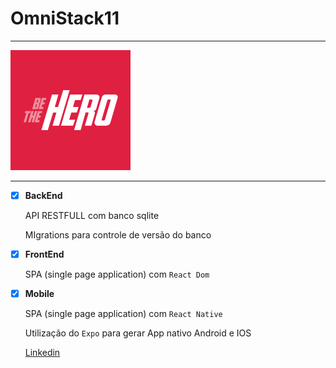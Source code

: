 # OmniStack11

----

![](mobile/assets/icon.png)

----

- [x] **BackEnd**
 
    API RESTFULL com banco sqlite
    
    MIgrations para controle de versão do banco
 
 - [x] **FrontEnd**
 
    SPA (single page application) com  ` React Dom ` 
 
 - [x] **Mobile**
 
    SPA (single page application) com  ` React Native `
    
    Utilização do ` Expo ` para gerar App nativo Android e IOS
    
    [Linkedin](https://www.linkedin.com/pulse/rocketseat-omnistack11-reginaldo-ferreira-silva/?published=t&trackingId=dhdTrxmfL%2FN0iXSFS3Uorw%3D%3D)
